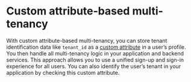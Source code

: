 # Custom attribute\-based multi\-tenancy<a name="custom-attribute-based-multi-tenancy"></a>

With custom attribute\-based multi\-tenancy, you can store tenant identification data like `tenant_id` as a [ custom attribute](https://docs.aws.amazon.com/cognito/latest/developerguide/user-pool-settings-attributes.html#user-pool-settings-custom-attributes) in a user’s profile\. You then handle all multi\-tenancy logic in your application and backend services\. This approach allows you to use a unified sign\-up and sign\-in experience for all users\. You can also identify the user’s tenant in your application by checking this custom attribute\. 